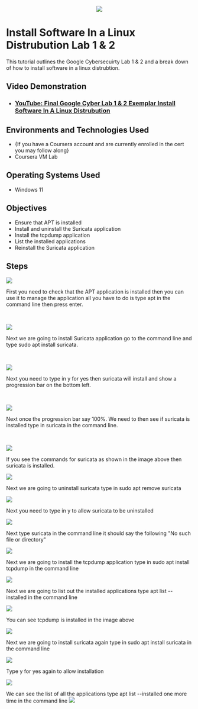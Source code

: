 <p align="center">
<img src="https://images.credly.com/size/340x340/images/0bf0f2da-a699-4c82-82e2-56dcf1f2e1c7/image.png"/>
</p>

<h1>Install Software In a Linux Distrubution Lab 1 & 2</h1>
This tutorial outlines the Google Cybersecuirty Lab 1 & 2 and a break down of how to install software in a linux distrubtion.<br />


<h2>Video Demonstration</h2>

- ### [YouTube: Final Google Cyber Lab 1 & 2 Exemplar Install Software In A Linux Distrubution](https://youtu.be/h_MbV0bmAS8)

<h2>Environments and Technologies Used</h2>

- {If you have a Coursera account and are currently enrolled in the cert you may follow along}
- Coursera VM Lab

<h2>Operating Systems Used </h2>

- Windows 11</b>

<h2> Objectives</h2>

- Ensure that APT is installed  
- Install and uninstall the Suricata application
- Install the tcpdump application
- List the installed applications
- Reinstall the Suricata application

<h2>Steps</h2>

<p>
<img src="https://github.com/Jacobvillagomez1/Install-Software-In-a-Linux-Distrubution/assets/143027686/03201318-fe38-4286-ac12-d5b0a6299fb7"/>
</p>
<p>
First you need to check that the APT application is installed then you can use it to manage the application all you have to do is type apt in the command line then press enter.
</p>
<br /> 


<p>
<img src="https://github.com/Jacobvillagomez1/Install-Software-In-a-Linux-Distrubution/assets/143027686/eaad2b8c-30a0-4d67-8359-1f4b9ec36cd5"/>
</p>
<p>
Next we are going to install Suricata application go to the command line and type sudo apt install suricata.
</p>
<br />

<p>
<img src="https://github.com/Jacobvillagomez1/Install-Software-In-a-Linux-Distrubution/assets/143027686/8f585b2b-7dba-4c72-a8ee-24de2a6e4e21"/>
</p>
<p>
Next you need to type in y for yes then suricata will install and show a progression bar on the bottom left.
</p>
<br />

<p>
<img src="https://github.com/Jacobvillagomez1/Install-Software-In-a-Linux-Distrubution/assets/143027686/d10bc1a4-7be7-4ec8-8d58-8c99b656faff"/>
</p>
<p>
Next once the progression bar say 100%. We need to then see if suricata is installed type in suricata in the command line.
</p>
<br />
<p>
<img src="https://github.com/Jacobvillagomez1/Install-Software-In-a-Linux-Distrubution/assets/143027686/7c971806-7321-495c-87a3-503844e02e99"/>
</p>
If you see the commands for suricata as shown in the image above then suricata is installed.
</p>
<img src="https://github.com/Jacobvillagomez1/Install-Software-In-a-Linux-Distrubution/assets/143027686/d7eefd34-7d9b-4c72-b297-15c803b9195d"/>
</p>
Next we are going to uninstall suricata type in sudo apt remove suricata
</p>
<img src="https://github.com/Jacobvillagomez1/Install-Software-In-a-Linux-Distrubution/assets/143027686/45e87889-23be-4a6f-a7bf-75701daf8b5b"/>
</p>
Next you need to type in y to allow suricata to be uninstalled
</p>
<img src="https://github.com/Jacobvillagomez1/Install-Software-In-a-Linux-Distrubution/assets/143027686/71da576b-4acd-45fe-8e71-4f25bd68cdaa"/>
</p>
Next type suricata in the command line it should say the following "No such file or directory"
</p>
<img src="https://github.com/Jacobvillagomez1/Install-Software-In-a-Linux-Distrubution/assets/143027686/968f748a-ff89-437b-9148-12db54adca9b"/>
</p>
Next we are going to install the tcpdump application type in sudo apt install tcpdump in the command line
</p>
<img src="https://github.com/Jacobvillagomez1/Install-Software-In-a-Linux-Distrubution/assets/143027686/0ab133dd-d9e6-4877-8c6e-668c0645075b"/>
</p>
Next we are going to list out the installed applications type apt list --installed in the command line
</p>
<img src="https://github.com/Jacobvillagomez1/Install-Software-In-a-Linux-Distrubution/assets/143027686/43c3afbb-723b-4a5a-be4b-830e6dea570f"/>
</p>
You can see tcpdump is installed in the image above
</p>
<img src="https://github.com/Jacobvillagomez1/Install-Software-In-a-Linux-Distrubution/assets/143027686/694ecf79-cd90-4e29-b104-034c13f673e9"/>
</p>
Next we are going to install suricata again type in sudo apt install suricata in the command line 
</p>
<img src="https://github.com/Jacobvillagomez1/Install-Software-In-a-Linux-Distrubution/assets/143027686/d6cb585d-86ab-4f72-8671-d87fec522bdc"/>
</p>
Type y for yes again to allow installation
</p>
<img src="https://github.com/Jacobvillagomez1/Install-Software-In-a-Linux-Distrubution/assets/143027686/15340c44-ae62-486d-b9eb-544d41617150"/>
</p>
We can see the list of all the applications type apt list --installed one more time in the command line
<img src="https://github.com/Jacobvillagomez1/Install-Software-In-a-Linux-Distrubution/assets/143027686/758824f2-e684-4beb-890f-7046b93b81a2"/>
</p>


